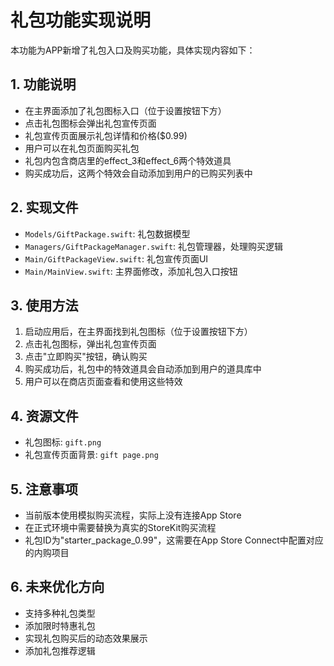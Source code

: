 # 礼包功能实现说明

本功能为APP新增了礼包入口及购买功能，具体实现内容如下：

## 1. 功能说明

- 在主界面添加了礼包图标入口（位于设置按钮下方）
- 点击礼包图标会弹出礼包宣传页面
- 礼包宣传页面展示礼包详情和价格($0.99)
- 用户可以在礼包页面购买礼包
- 礼包内包含商店里的effect_3和effect_6两个特效道具
- 购买成功后，这两个特效会自动添加到用户的已购买列表中

## 2. 实现文件

- `Models/GiftPackage.swift`: 礼包数据模型
- `Managers/GiftPackageManager.swift`: 礼包管理器，处理购买逻辑
- `Main/GiftPackageView.swift`: 礼包宣传页面UI
- `Main/MainView.swift`: 主界面修改，添加礼包入口按钮

## 3. 使用方法

1. 启动应用后，在主界面找到礼包图标（位于设置按钮下方）
2. 点击礼包图标，弹出礼包宣传页面
3. 点击"立即购买"按钮，确认购买
4. 购买成功后，礼包中的特效道具会自动添加到用户的道具库中
5. 用户可以在商店页面查看和使用这些特效

## 4. 资源文件

- 礼包图标: `gift.png`
- 礼包宣传页面背景: `gift page.png`

## 5. 注意事项

- 当前版本使用模拟购买流程，实际上没有连接App Store
- 在正式环境中需要替换为真实的StoreKit购买流程
- 礼包ID为"starter_package_0.99"，这需要在App Store Connect中配置对应的内购项目

## 6. 未来优化方向

- 支持多种礼包类型
- 添加限时特惠礼包
- 实现礼包购买后的动态效果展示
- 添加礼包推荐逻辑 